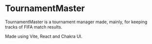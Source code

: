 # TournamentMaster

TournamentMaster is a tournament manager made, mainly, for keeping tracks of FIFA match results.

Made using Vite, React and Chakra UI.
